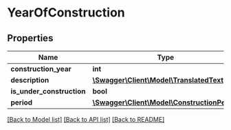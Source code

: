 # YearOfConstruction

## Properties
Name | Type | Description | Notes
------------ | ------------- | ------------- | -------------
**construction_year** | **int** |  | [optional] 
**description** | [**\Swagger\Client\Model\TranslatedText[]**](TranslatedText.md) |  | [optional] 
**is_under_construction** | **bool** |  | [optional] 
**period** | [**\Swagger\Client\Model\ConstructionPeriod**](ConstructionPeriod.md) |  | [optional] 

[[Back to Model list]](../README.md#documentation-for-models) [[Back to API list]](../README.md#documentation-for-api-endpoints) [[Back to README]](../README.md)


